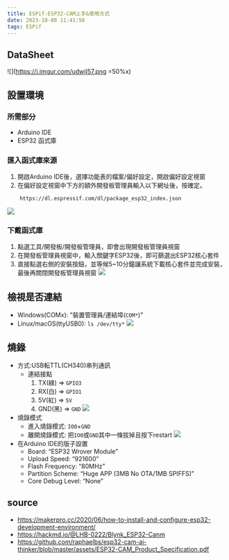 ```yaml
---
title: ESPif-ESP32-CAM上手&使用方式
date: 2023-10-08 11:41:56
tags: ESPif
---
```


## DataSheet
![](https://i.imgur.com/udwjI57.png =50%x)

<!--more-->

## 設置環境

### 所需部分
* Arduino IDE
* ESP32 函式庫

### 匯入函式庫來源
1. 開啟Arduino IDE後，選擇功能表的檔案/偏好設定，開啟偏好設定視窗
2. 在偏好設定視窗中下方的額外開發板管理員輸入以下網址後，按確定。
  ```
      https://dl.espressif.com/dl/package_esp32_index.json
  ```
![](https://i.imgur.com/kS8ghSc.png)

### 下戴函式庫
1. 點選工具/開發板/開發板管理員，即會出現開發板管理員視窗
2. 在開發板管理員視窗中，輸入關鍵字ESP32後，即可篩選出ESP32核心套件
3. 直接點選右側的安裝按鈕，並等候5~10分鐘讓系統下載核心套件並完成安裝，最後再關閉開發板管理員視窗
![](https://i.imgur.com/cbdQd9j.png)

## 檢視是否連結
- Windows(COMx): "裝置管理員/連結埠(`COM*`)"
- Linux/macOS(ttyUSB0): `ls /dev/tty*`
![](https://i.imgur.com/JeDburH.png)

## 燒錄
- 方式:USB転TTL(CH340)串列通訊
  * 連結接點
    1. TX(綠) => `GPIO3`
    2. RX(白) => `GPIO1`
    3. 5V(紅) => `5V`
    4. GND(黑) => `GND`
  ![](https://i.imgur.com/S3IWXKA.png)
- 燒錄模式
  * 進入燒錄模式: `IO0`+`GND`
  * 離開燒錄模式: 把`IO0`或`GND`其中一條拔掉且按下restart 
![](https://i.imgur.com/xXeNRUV.jpg)
- 在Arduino IDE的版子設置
  * Board: “ESP32 Wrover Module”
  * Upload Speed: “921600”
  * Flash Frequency: “80MHz”
  * Partition Scheme: “Huge APP (3MB No OTA/1MB SPIFFS)”
  * Core Debug Level: “None” 

## source
* https://makerpro.cc/2020/06/how-to-install-and-configure-esp32-development-environment/
* https://hackmd.io/@LHB-0222/Blynk_ESP32-Canm
* https://github.com/raphaelbs/esp32-cam-ai-thinker/blob/master/assets/ESP32-CAM_Product_Specification.pdf